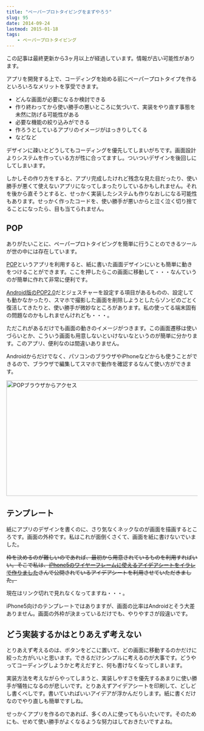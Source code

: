 ```yaml
---
title: "ペーパープロトタイピングをまずやろう"
slug: 95
date: 2014-09-24
lastmod: 2015-01-18
tags: 
    - ペーパープロトタイピング
---
```


<div id="wppda_alert">この記事は最終更新から3ヶ月以上が経過しています。情報が古い可能性があります。</div><p>アプリを開発する上で、コーディングを始める前にペーパープロトタイプを作るといろいろなメリットを享受できます。</p>
<ul>
<li>どんな画面が必要になるか検討できる</li>
<li>作り終わってから使い勝手の悪いところに気づいて、実装をやり直す事態を未然に防げる可能性がある</li>
<li>必要な機能の絞り込みができる</li>
<li>作ろうとしているアプリのイメージがはっきりしてくる</li>
<li>などなど</li>
</ul>
<p>デザインに疎いとどうしてもコーディングを優先してしまいがちです。画面設計よりシステムを作っている方が性に合ってますし。ついついデザインを後回しにしてしまいます。</p>
<p>しかしその作り方をすると、アプリ完成したけれど残念な見た目だったり、使い勝手が悪くて使えないアプリになってしまったりしているかもしれません。それを後から直そうとすると、せっかく実装したシステムも作りなおしになる可能性もあります。せっかく作ったコードを、使い勝手が悪いからと泣く泣く切り捨てることになったら、目も当てられません。</p>
<h2>POP</h2>
<p>ありがたいことに、ペーパープロトタイピングを簡単に行うことのできるツールが世の中には存在しています。</p>
<p><a href="http://popapp.in/">POP</a>というアプリを利用すると、紙に書いた画面デザインにいとも簡単に動きをつけることができます。ここを押したらこの画面に移動して・・・なんていうのが簡単に作れて非常に便利です。</p>
<p><a href="https://play.google.com/store/apps/details?id=in.woomoo.pop&amp;hl=ja" class="broken_link">Android版のPOP2.0</a>だとジェスチャーを設定する項目があるものの、設定しても動かなかったり、スマホで撮影した画面を削除しようとしたらゾンビのごとく復活してきたりと、使い勝手が微妙なところがあります。私の使ってる端末固有の問題なのかもしれませんけれども・・・。</p>
<p>ただこれがあるだけでも画面の動きのイメージがつきます。この画面遷移は使いづらいとか、こういう画面も用意しないといけないなというのが簡単に分かります。このアプリ、便利なのは間違いありません。</p>
<p>Androidからだけでなく、パソコンのブラウザやiPhoneなどからも使うことができるので、ブラウザで編集してスマホで動作を確認するなんて使い方ができます。</p>
<p><img src="https://android.gcreate.jp/wp-content/uploads/2014/09/1623fa6729924e9e0fc9b017208ca9dd.jpg" alt="POPブラウザからアクセス" title="POPブラウザからアクセス.jpg" border="0" width="600" height="304" /></p>
<h2>テンプレート</h2>
<p>紙にアプリのデザインを書くのに、さり気なくネックなのが画面を描画するところです。画面の外枠です。私はこれが面倒くさくて、画面を紙に書けないでいました。</p>
<p><del datetime="2015-01-18T07:37:16+00:00">枠を決めるのが難しいのであれば、最初から用意されているものを利用すればいい。そこで私は、<a href="http://illustrator-mania.com/iphone5-ideasheet/">iPhone5のワイヤーフレームに使えるアイデアシートをイラレで作りました</a>さんで公開されているアイデアシートを利用させていただきました。<br />
</del></p>
<p>現在はリンク切れで見れなくなってますね・・・。</p>
<p>iPhone5向けのテンプレートではありますが、画面の比率はAndroidとそう大差ありません。画面の外枠が決まっているだけでも、やりやすさが段違いです。</p>
<h2>どう実装するかはとりあえず考えない</h2>
<p>とりあえず考えるのは、ボタンをどこに置いて、どの画面に移動するのかだけに絞った方がいいと思います。できるだけシンプルに考えるのが大事です。どうやってコーディングしようかと考えだすと、何も書けなくなってしまいます。</p>
<p>実装方法を考えながらやってしまうと、実装しやすさを優先するあまりに使い勝手が犠牲になるのが悲しいです。とりあえずアイデアシートを印刷して、どしどし書くべしです。書いていればいいアイデアが浮かんだりします。紙に書くだけなのでやり直しも簡単ですしね。</p>
<p>せっかくアプリを作るのであれば、多くの人に使ってもらいたいです。そのためにも、せめて使い勝手がよくなるような努力はしておきたいですよね。</p>

  